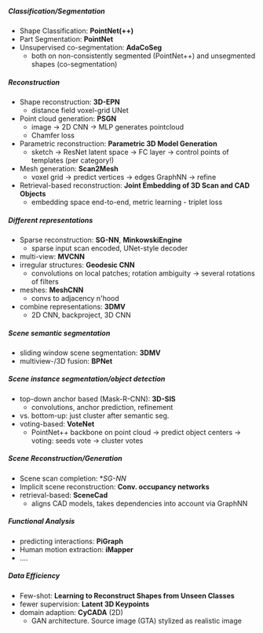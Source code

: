 ##### Classification/Segmentation
- Shape Classification: **PointNet(++)**
- Part Segmentation: **PointNet**
- Unsupervised co-segmentation: **AdaCoSeg**
	- both on non-consistently segmented (PointNet++) and unsegmented shapes (co-segmentation)

##### Reconstruction
- Shape reconstruction: **3D-EPN**
	- distance field voxel-grid UNet
- Point cloud generation: **PSGN**
	- image -> 2D CNN -> MLP generates pointcloud
	- Chamfer loss
- Parametric reconstruction: **Parametric 3D Model Generation**
	- sketch -> ResNet latent space -> FC layer -> control points of templates (per category!)
- Mesh generation: **Scan2Mesh**
	- voxel grid -> predict vertices -> edges GraphNN -> refine
- Retrieval-based reconstruction: **Joint Embedding of 3D Scan and CAD Objects**
	- embedding space end-to-end, metric learning - triplet loss

##### Different representations
- Sparse reconstruction: **SG-NN**, **MinkowskiEngine**
	- sparse input scan encoded, UNet-style decoder
- multi-view: **MVCNN**
- irregular structures: **Geodesic CNN**
	- convolutions on local patches; rotation ambiguity -> several rotations of filters
- meshes: **MeshCNN**
	- convs to adjacency n'hood
- combine representations: **3DMV**
	- 2D CNN, backproject, 3D CNN


##### Scene semantic segmentation
- sliding window scene segmentation: **3DMV**
- multiview-/3D fusion: **BPNet**

##### Scene instance segmentation/object detection
- top-down anchor based (Mask-R-CNN): **3D-SIS**
	- convolutions, anchor prediction, refinement
- vs. bottom-up: just cluster after semantic seg.
- voting-based: **VoteNet**
	- PointNet++ backbone on point cloud -> predict object centers -> voting: seeds vote -> cluster votes

##### Scene Reconstruction/Generation
- Scene scan completion: **SG-NN*
- Implicit scene reconstruction: **Conv. occupancy networks**
- retrieval-based: **SceneCad**
	- aligns CAD models, takes dependencies into account via GraphNN

##### Functional Analysis
- predicting interactions: **PiGraph**
- Human motion extraction: **iMapper**
- ....

##### Data Efficiency
- Few-shot: **Learning to Reconstruct Shapes from
Unseen Classes**
- fewer supervision: **Latent 3D Keypoints**
- domain adaption: **CyCADA** (2D)
	- GAN architecture. Source image (GTA) stylized as realistic image